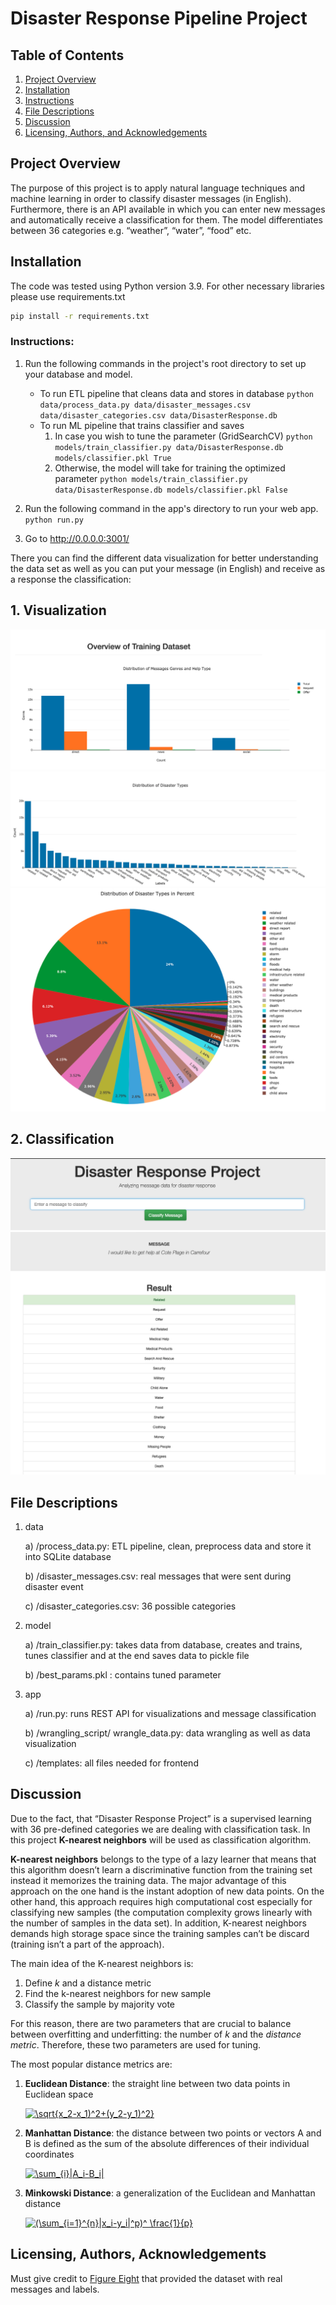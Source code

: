 # Disaster Response Pipeline Project
## Table of Contents


1. [Project Overview](#overview)
2. [Installation](#installation)
3. [Instructions](#instructions)
4. [File Descriptions](#files)
5. [Discussion](#discussion )
6. [Licensing, Authors, and Acknowledgements](#licensing)

## Project Overview<a name="overview"></a>
The purpose of this project is to apply natural language techniques and machine learning in order to classify disaster messages (in English).  Furthermore, there is an API available in which you can enter new messages and automatically receive a classification for them. The model differentiates between 36 categories e.g. “weather”, “water”, “food” etc.
## Installation <a name="installation"></a>
The code was tested using Python version 3.9. 
For other necessary libraries please use requirements.txt
```bash
pip install -r requirements.txt
```

### Instructions<a name="instructions"></a>:
1. Run the following commands in the project's root directory to set up your database and model.

    - To run ETL pipeline that cleans data and stores in database
        `python data/process_data.py data/disaster_messages.csv data/disaster_categories.csv data/DisasterResponse.db`
    - To run ML pipeline that trains classifier and saves
        1. In case you wish to tune the parameter (GridSearchCV) 
        `python models/train_classifier.py data/DisasterResponse.db models/classifier.pkl True`
        2. Otherwise, the model will take for training the optimized parameter
        `python models/train_classifier.py data/DisasterResponse.db models/classifier.pkl False`

2. Run the following command in the app's directory to run your web app.
    `python run.py`

3. Go to http://0.0.0.0:3001/

There you can find the different data visualization for better understanding the data set as well as you can put your message (in English) and receive as a response the classification:

## **1. Visualization** 
![Alt text](images/bar_chart1.png?raw=true)
![Alt text](images/bar_chart2.png?raw=true)
![Alt text](images/pie_chart.png?raw=true)
## **2. Classification**
![Alt text](images/message_analysis1.png?raw=true)
![Alt text](images/message_analysis2.png?raw=true)
## File Descriptions <a name="files"></a>
1.	data

    a) /process_data.py:  ETL pipeline, clean, preprocess data and store it into SQLite database

    b) /disaster_messages.csv: real messages that were sent during disaster event

    c) /disaster_categories.csv: 36 possible categories

2.	model

    a) /train_classifier.py: takes data from database, creates and trains, tunes classifier and at the end saves data to pickle file

    b) /best_params.pkl : contains tuned parameter
3.	app

    a) /run.py: runs REST API for visualizations and message classification 

    b) /wrangling_script/ wrangle_data.py:  data wrangling as well as data visualization

    c) /templates: all files needed for frontend
   

## Discussion <a name="discussion"></a>
Due to the fact, that “Disaster Response Project” is a supervised learning with 36 pre-defined categories we are dealing with classification task. In this project **K-nearest neighbors** will be used as classification algorithm. 

**K-nearest neighbors** belongs to the type of a lazy learner that means that this algorithm doesn’t learn a discriminative function from the training set instead it memorizes the training data. The major advantage of this approach on the one hand is the instant adoption of new data points. On the other hand, this approach requires high computational cost especially for classifying new samples (the computation complexity grows linearly with the number of samples in the data set). In addition, K-nearest neighbors demands high storage space since the training samples can’t be discard (training isn’t a part of the approach).

The main idea of the K-nearest neighbors is:
1.	Define _k_ and a distance metric
2.	Find the k-nearest neighbors for new sample
3.	Classify the sample by majority vote

For this reason, there are two parameters that are crucial to balance between overfitting and underfitting: the number of _k_ and the _distance metric_. Therefore, these two parameters are used for tuning. 

The most popular distance metrics are:
1.	**Euclidean Distance**: the straight line between two data points in Euclidean space

     <a href="https://www.codecogs.com/eqnedit.php?latex=\sqrt{x_2-x_1)^2&plus;(y_2-y_1)^2}" target="_blank"><img src="https://latex.codecogs.com/gif.latex?\sqrt{x_2-x_1)^2&plus;(y_2-y_1)^2}" title="\sqrt{x_2-x_1)^2+(y_2-y_1)^2}" /></a>

2.	**Manhattan Distance**:
the distance between two points or vectors A and B is defined as the sum of the absolute differences of their individual coordinates 

    <a href="https://www.codecogs.com/eqnedit.php?latex=\sum_{i}|A_i-B_i|" target="_blank"><img src="https://latex.codecogs.com/gif.latex?\sum_{i}|A_i-B_i|" title="\sum_{i}|A_i-B_i|" /></a>

3.	**Minkowski Distance**: a generalization of the Euclidean and Manhattan distance 

    <a href="https://www.codecogs.com/eqnedit.php?latex=(\sum_{i=1}^{n}|x_i-y_i|^p)^&space;\frac{1}{p}" target="_blank"><img src="https://latex.codecogs.com/gif.latex?(\sum_{i=1}^{n}|x_i-y_i|^p)^&space;\frac{1}{p}" title="(\sum_{i=1}^{n}|x_i-y_i|^p)^ \frac{1}{p}" /></a>

## Licensing, Authors, Acknowledgements<a name="licensing"></a>


Must give credit to [Figure Eight](https://appen.com/) that provided the dataset with real messages and labels. 
